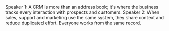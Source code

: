 Speaker 1: A CRM is more than an address book; it's where the business tracks every interaction with prospects and customers.
Speaker 2: When sales, support and marketing use the same system, they share context and reduce duplicated effort. Everyone works from the same record.
